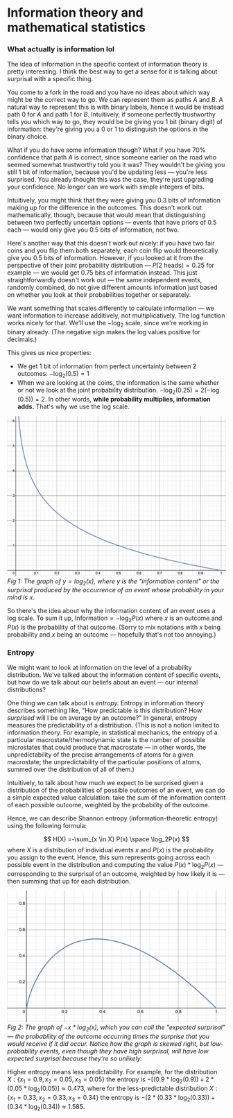 # Information theory and mathematical statistics

### What actually is information lol 
The idea of information in the specific context of information theory is pretty interesting. I think the best way to get a sense for it is talking about surprisal with a specific thing.

You come to a fork in the road and you have no ideas about which way might be the correct way to go. We can represent them as paths $A$ and $B$. A natural way to represent this is with binary labels, hence it would be instead path $0$ for $A$ and path $1$ for $B$. Intuitively, if someone perfectly trustworthy tells you which way to go, they would be be giving you 1 bit (binary digit) of information: they're giving you a 0 or 1 to distinguish the options in the binary choice. 

What if you do have some information though? What if you have 70% confidence that path $A$ is correct, since someone earlier on the road who seemed somewhat trustworthy told you it was? They wouldn't be giving you still 1 bit of information, because you'd be updating less — you're less surprised. You already thought this was the case, they're just upgrading your confidence. No longer can we work with simple integers of bits.

Intuitively, you might think that they were giving you 0.3 bits of information making up for the difference in the outcomes. This doesn't work out mathematically, though, because that would mean that distinguishing between two perfectly uncertain options — events that have priors of 0.5 each — would only give you 0.5 bits of information, not two. 

Here's another way that this doesn't work out nicely: if you have two fair coins and you flip them both separately, each coin flip would theoretically give you 0.5 bits of information. However, if you looked at it from the perspective of their joint probability distribution — $P(\text{2 heads}) = 0.25$ for example — we would get 0.75 bits of information instead. This just straightforwardly doesn't work out — the same independent events, randomly combined, do not give different amounts information just based on whether you look at their probabilities together or separately. 

We want something that scales differently to calculate information — we want information to increase additively, not multiplicatively. The log function works nicely for that. We'll use the $-\log_2$ scale, since we're working in binary already. (The negative sign makes the log values positive for decimals.)

This gives us nice properties: 

- We get 1 bit of information from perfect uncertainty between 2 outcomes: $-\log_2(0.5) = 1$
- When we are looking at the coins, the information is the same whether or not we look at the joint probability distribution. $-\log_2(0.25) = 2 (-\log(0.5))= 2$. In other words, **while probability multiplies, information adds.** That's why we use the log scale.

![Information Graph](information-graph.png)
*Fig 1: The graph of $y = \log_2(x)$, where $y$ is the "information content" or the surprisal produced by the occurrence of an event whose probability in your mind is $x$.*

So there's the idea about why the information content of an event uses a log scale. To sum it up, $\text{Information} = -\log_2P(x)$ where $x$ is an outcome and $P(x)$ is the probability of that outcome. (Sorry to mix notations with $x$ being probability and $x$ being an outcome — hopefully that's not too annoying.)
### Entropy
We might want to look at information on the level of a probability distribution. We've talked about the information content of specific events, but how do we talk about our beliefs about an event — our internal distributions?

One thing we can talk about is *entropy.* Entropy in information theory describes something like, "How predictable is this distribution? How *surprised* will I be on average by an outcome?" In general, entropy measures the predictability of a distribution. (This is not a notion limited to information theory. For example, in statistical mechanics, the entropy of a particular macrostate/thermodynamic state is the number of possible microstates that could produce that macrostate — in other words, the unpredictability of the precise arrangements of atoms for a given macrostate; the unpredictability of the particular positions of atoms, summed over the distribution of all of them.)

Intuitively, to talk about how much we expect to be surprised given a distribution of the probabilities of possible outcomes of an event, we can do a simple expected value calculation: take the sum of the information content of each possible outcome, weighted by the probability of the outcome.

Hence, we can describe Shannon entropy (information-theoretic entropy) using the following formula:

$$ H(X) =-\sum_{x \in X} P(x) \space \log_2P(x) $$
where $X$ is a distribution of individual events $x$ and $P(x)$ is the probability you assign to the event. Hence, this sum represents going across each possible event in the distribution and computing the value $P(x) * \log_2P(x)$ — corresponding to the surprisal of an outcome, weighted by how likely it is — then summing that up for each distribution. 


![Entropy Distribution](entropy-distribution.png)
*Fig 2: The graph of $-x*\log_2(x)$, which you can call the "expected surprisal" — the probability of the outcome occurring times the surprise that you would receive if it did occur. Notice how the graph is skewed right, but low-probability events, even though they have high surprisal, will have low expected surprisal because they're so unlikely.*

Higher entropy means less predictability. For example, for the distribution $X: \{x_1 = 0.9, x_2 = 0.05, x_3 = 0.05\}$ the entropy is $-[(0.9* \log_2(0.9)) + 2*(0.05*\log_2(0.05)] \approx 0.473$, where for the less-predictable distribution $X: \{x_1 = 0.33, x_2 = 0.33, x_3 = 0.34\}$ the entropy is $-(2*(0.33*\log_2(0.33)) + (0.34*\log_2(0.34)) \approx 1.585$.
